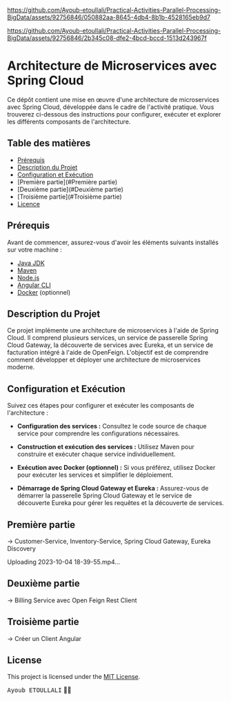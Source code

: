 
https://github.com/Ayoub-etoullali/Practical-Activities-Parallel-Processing-BigData/assets/92756846/050882aa-8645-4db4-8b1b-4528165eb9d7

https://github.com/Ayoub-etoullali/Practical-Activities-Parallel-Processing-BigData/assets/92756846/2b345c08-dfe2-4bcd-bccd-1513d243967f
# Architecture de Microservices avec Spring Cloud

Ce dépôt contient une mise en œuvre d'une architecture de microservices avec Spring Cloud, développée dans le cadre de l'activité pratique. Vous trouverez ci-dessous des instructions pour configurer, exécuter et explorer les différents composants de l'architecture.

## Table des matières

- [Prérequis](#prérequis)
- [Description du Projet](#description-du-projet)
- [Configuration et Exécution](#configuration-et-exécution)
- [Première partie](#Première partie)
- [Deuxième partie](#Deuxième partie)
- [Troisième partie](#Troisième partie)
- [Licence](#licence)

## Prérequis

Avant de commencer, assurez-vous d'avoir les éléments suivants installés sur votre machine :

- [Java JDK](https://www.oracle.com/java/technologies/javase-downloads.html)
- [Maven](https://maven.apache.org/download.cgi)
- [Node.js](https://nodejs.org/en/download/)
- [Angular CLI](https://cli.angular.io/)
- [Docker](https://docs.docker.com/get-docker/) (optionnel)

## Description du Projet

Ce projet implémente une architecture de microservices à l'aide de Spring Cloud. Il comprend plusieurs services, un service de passerelle Spring Cloud Gateway, la découverte de services avec Eureka, et un service de facturation intégré à l'aide de OpenFeign. L'objectif est de comprendre comment développer et déployer une architecture de microservices moderne.

## Configuration et Exécution

Suivez ces étapes pour configurer et exécuter les composants de l'architecture :

- **Configuration des services :** Consultez le code source de chaque service pour comprendre les configurations nécessaires.

- **Construction et exécution des services :** Utilisez Maven pour construire et exécuter chaque service individuellement.

- **Exécution avec Docker (optionnel) :** Si vous préférez, utilisez Docker pour exécuter les services et simplifier le déploiement.

- **Démarrage de Spring Cloud Gateway et Eureka :** Assurez-vous de démarrer la passerelle Spring Cloud Gateway et le service de découverte Eureka pour gérer les requêtes et la découverte de services.

## Première partie
  -> Customer-Service, Inventory-Service, Spring Cloud Gateway, Eureka Discovery

  Uploading 2023-10-04 18-39-55.mp4…

## Deuxième  partie
  -> Billing Service avec Open Feign Rest Client

## Troisième partie
  ->  Créer un Client Angular
  
## License
This project is licensed under the [MIT License](LICENSE).

<kbd>Ayoub ETOULLALI</kbd> 👨‍💻
